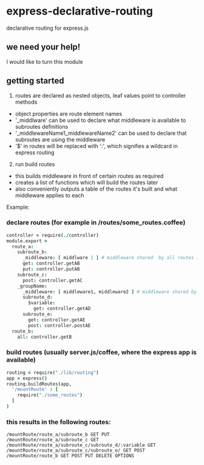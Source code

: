 express-declarative-routing
===========================

declarative routing for express.js


## we need your help!

I would like to turn this module


## getting started

1. routes are declared as nested objects, leaf values point to controller methods
- object properties are route element names
- '_middlware' can be used to declare what middleware is available to subroutes definitions
- '_middlewareName1_middlewareName2' can be used to declare that subroutes are using the middleware
- '$' in routes will be replaced with ':', which signifies a wildcard in express routing

2. run build routes
- this builds middleware in front of certain routes as required
- creates a list of functions which will build the routes later
- also conveniently outputs a table of the routes it's built and what middleware applies to each

Example:

### declare routes (for example in /routes/some_routes.coffee)

```CoffeeScript
controller = require(./controller)
module.export =
  route_a:
    subroute_b:
      _middleware: [ middlware 1 ] # middleware shared  by all routes in subroute_b
      get: controller.getAB
      put: controller.putAB
    subroute_c:
      post: controller.getAC
    _groupName:
      _middleware: [ middleware1, middleware2 ] # middleware shared by all routes in groupName
      subroute_d:
        $variable:
          get: controller.getAD
      subroute_e:
        get: controller.getAE
        post: controller.postAE
  route_b:
    all: controller.getB
```

### build routes (usually server.js/coffee, where the express app is available)

```CoffeeScript
routing = require("./lib/routing")
app = express()
routing.buildRoutes(app,
  '/mountRoute' : [
    require("./some_routes")
  ]
)
```

### this results in the following routes:

```
/mountRoute/route_a/subroute_b GET PUT
/mountRoute/route_a/subroute_c GET
/mountRoute/route_a/subroute_c/subroute_d/:variable GET
/mountRoute/route_a/subroute_c/subroute_e/ GET POST
/mountRoute/route_b GET POST PUT DELETE OPTIONS


```
